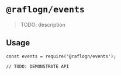# `@raflogn/events`

> TODO: description

## Usage

```
const events = require('@raflogn/events');

// TODO: DEMONSTRATE API
```
